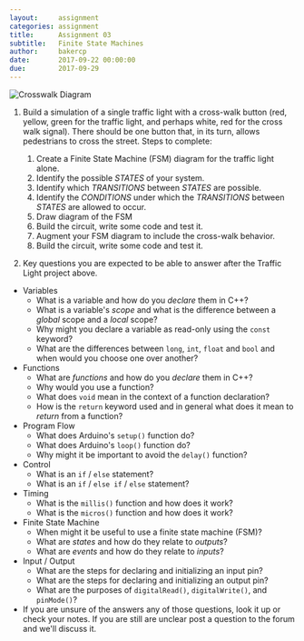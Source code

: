 ```yaml
---
layout:     assignment
categories: assignment
title:      Assignment 03
subtitle:   Finite State Machines
author:     bakercp
date:       2017-09-22 00:00:00
due:        2017-09-29
---
```


![Crosswalk Diagram](images/crosswalk_diagram.png)

1. Build a simulation of a single traffic light with a cross-walk button (red, yellow, green for the traffic light, and perhaps white, red for the cross walk signal).  There should be one button that, in its turn, allows pedestrians to cross the street. Steps to complete:
    1. Create a Finite State Machine (FSM) diagram for the traffic light alone.
      1. Identify the possible _STATES_ of your system.
      2. Identify which _TRANSITIONS_ between _STATES_ are possible.
      3. Identify the _CONDITIONS_ under which the _TRANSITIONS_ between _STATES_ are allowed to occur.
      4. Draw diagram of the FSM
    2. Build the circuit, write some code and test it.
    3. Augment your FSM diagram to include the cross-walk behavior.
    4. Build the circuit, write some code and test it.

2. Key questions you are expected to be able to answer after the Traffic Light project above.
  - Variables
      - What is a variable and how do you _declare_ them in C++?
      - What is a variable's _scope_ and what is the difference between a _global_ scope and a _local_ scope?
      - Why might you declare a variable as read-only using the `const` keyword?
      - What are the differences between `long`, `int`, `float` and `bool` and when would you choose one over another?
  - Functions
      - What are _functions_ and how do you _declare_ them in C++?
      - Why would you use a function?
      - What does `void` mean in the context of a function declaration?
      - How is the `return` keyword used and in general what does it mean to _return_ from a function?
  - Program Flow
      - What does Arduino's `setup()` function do?
      - What does Arduino's `loop()` function do?
      - Why might it be important to avoid the `delay()` function?
  - Control
      - What is an `if` / `else` statement?
      - What is an `if` / `else if` / `else` statement?
  - Timing
      - What is the `millis()` function and how does it work?
      - What is the `micros()` function and how does it work?
  - Finite State Machine
      - When might it be useful to use a finite state machine (FSM)?
      - What are _states_ and how do they relate to _outputs_?
      - What are _events_ and how do they relate to _inputs_?
  - Input / Output
      - What are the steps for declaring and initializing an input pin?
      - What are the steps for declaring and initializing an output pin?
      - What are the purposes of `digitalRead()`, `digitalWrite()`, and `pinMode()`?
  - If you are unsure of the answers any of those questions, look it up or check your notes.  If you are still are unclear post a question to the forum and we'll discuss it.
